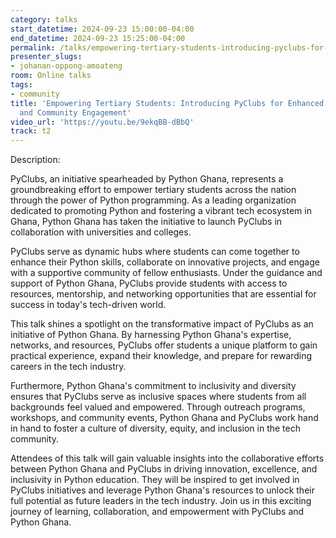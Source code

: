```yaml
---
category: talks
start_datetime: 2024-09-23 15:00:00-04:00
end_datetime: 2024-09-23 15:25:00-04:00
permalink: /talks/empowering-tertiary-students-introducing-pyclubs-for-enhanced-python-skills-and-community-engagement/
presenter_slugs:
- johanan-oppong-amoateng
room: Online talks
tags:
- community
title: 'Empowering Tertiary Students: Introducing PyClubs for Enhanced Python Skills
  and Community Engagement'
video_url: 'https://youtu.be/9ekqBB-dBbQ'
track: t2
---
```


Description:

PyClubs, an initiative spearheaded by Python Ghana, represents a groundbreaking effort to empower tertiary students across the nation through the power of Python programming. As a leading organization dedicated to promoting Python and fostering a vibrant tech ecosystem in Ghana, Python Ghana has taken the initiative to launch PyClubs in collaboration with universities and colleges.

PyClubs serve as dynamic hubs where students can come together to enhance their Python skills, collaborate on innovative projects, and engage with a supportive community of fellow enthusiasts. Under the guidance and support of Python Ghana, PyClubs provide students with access to resources, mentorship, and networking opportunities that are essential for success in today's tech-driven world.

This talk shines a spotlight on the transformative impact of PyClubs as an initiative of Python Ghana. By harnessing Python Ghana's expertise, networks, and resources, PyClubs offer students a unique platform to gain practical experience, expand their knowledge, and prepare for rewarding careers in the tech industry.

Furthermore, Python Ghana's commitment to inclusivity and diversity ensures that PyClubs serve as inclusive spaces where students from all backgrounds feel valued and empowered. Through outreach programs, workshops, and community events, Python Ghana and PyClubs work hand in hand to foster a culture of diversity, equity, and inclusion in the tech community.

Attendees of this talk will gain valuable insights into the collaborative efforts between Python Ghana and PyClubs in driving innovation, excellence, and inclusivity in Python education. They will be inspired to get involved in PyClubs initiatives and leverage Python Ghana's resources to unlock their full potential as future leaders in the tech industry. Join us in this exciting journey of learning, collaboration, and empowerment with PyClubs and Python Ghana.

